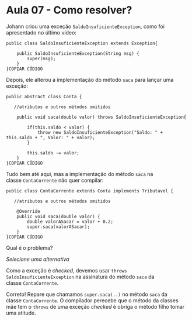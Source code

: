 # Aula 07 - Como resolver?

Johann criou uma exceção `SaldoInsuficienteException`, como foi apresentado no último vídeo:

```
public class SaldoInsuficienteException extends Exception{

    public SaldoInsuficienteException(String msg) {
        super(msg);
    }
}COPIAR CÓDIGO
```

Depois, ele alterou a implementação do método `saca` para lançar uma exceção:

```
public abstract class Conta {

   //atributos e outros métodos omitidos

    public void saca(double valor) throws SaldoInsuficienteException{

        if(this.saldo < valor) {
            throw new SaldoInsuficienteException("Saldo: " + this.saldo + ", Valor: " + valor);
        }

        this.saldo -= valor;
    }
}COPIAR CÓDIGO
```

Tudo bem até aqui, mas a implementação do método `saca` na classe `ContaCorrente` não quer compilar:

```
public class ContaCorrente extends Conta implements Tributavel {

   //atributos e outros métodos omitidos

    @Override
    public void saca(double valor) {
        double valorASacar = valor + 0.2;
        super.saca(valorASacar);
    }
}COPIAR CÓDIGO
```

Qual é o problema?

*Selecione uma alternativa*

Como a exceção é *checked*, devemos usar `throws SaldoInsuficienteException` na assinatura do método `saca` da classe `ContaCorrente`.

Correto! Repare que chamamos `super.saca(..)` no método `saca` da classe `ContaCorrente`. O compilador perecebe que o método da classes mãe tem o `throws` de uma exceção *checked* é obriga o método filho tomar uma atitude.